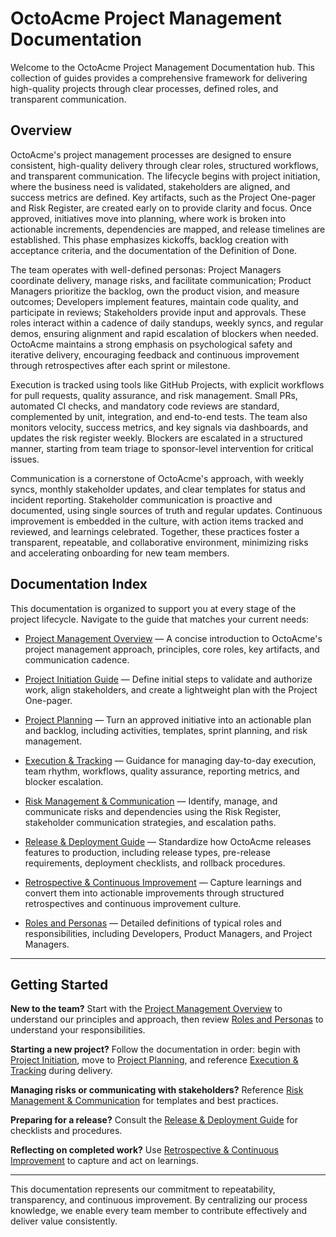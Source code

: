 # OctoAcme Project Management Documentation

Welcome to the OctoAcme Project Management Documentation hub. This collection of guides provides a comprehensive framework for delivering high-quality projects through clear processes, defined roles, and transparent communication.

## Overview

OctoAcme's project management processes are designed to ensure consistent, high-quality delivery through clear roles, structured workflows, and transparent communication. The lifecycle begins with project initiation, where the business need is validated, stakeholders are aligned, and success metrics are defined. Key artifacts, such as the Project One-pager and Risk Register, are created early on to provide clarity and focus. Once approved, initiatives move into planning, where work is broken into actionable increments, dependencies are mapped, and release timelines are established. This phase emphasizes kickoffs, backlog creation with acceptance criteria, and the documentation of the Definition of Done.

The team operates with well-defined personas: Project Managers coordinate delivery, manage risks, and facilitate communication; Product Managers prioritize the backlog, own the product vision, and measure outcomes; Developers implement features, maintain code quality, and participate in reviews; Stakeholders provide input and approvals. These roles interact within a cadence of daily standups, weekly syncs, and regular demos, ensuring alignment and rapid escalation of blockers when needed. OctoAcme maintains a strong emphasis on psychological safety and iterative delivery, encouraging feedback and continuous improvement through retrospectives after each sprint or milestone.

Execution is tracked using tools like GitHub Projects, with explicit workflows for pull requests, quality assurance, and risk management. Small PRs, automated CI checks, and mandatory code reviews are standard, complemented by unit, integration, and end-to-end tests. The team also monitors velocity, success metrics, and key signals via dashboards, and updates the risk register weekly. Blockers are escalated in a structured manner, starting from team triage to sponsor-level intervention for critical issues.

Communication is a cornerstone of OctoAcme's approach, with weekly syncs, monthly stakeholder updates, and clear templates for status and incident reporting. Stakeholder communication is proactive and documented, using single sources of truth and regular updates. Continuous improvement is embedded in the culture, with action items tracked and reviewed, and learnings celebrated. Together, these practices foster a transparent, repeatable, and collaborative environment, minimizing risks and accelerating onboarding for new team members.

## Documentation Index

This documentation is organized to support you at every stage of the project lifecycle. Navigate to the guide that matches your current needs:

- [Project Management Overview](octoacme-project-management-overview.md) — A concise introduction to OctoAcme's project management approach, principles, core roles, key artifacts, and communication cadence.

- [Project Initiation Guide](octoacme-project-initiation.md) — Define initial steps to validate and authorize work, align stakeholders, and create a lightweight plan with the Project One-pager.

- [Project Planning](octoacme-project-planning.md) — Turn an approved initiative into an actionable plan and backlog, including activities, templates, sprint planning, and risk management.

- [Execution & Tracking](octoacme-execution-and-tracking.md) — Guidance for managing day-to-day execution, team rhythm, workflows, quality assurance, reporting metrics, and blocker escalation.

- [Risk Management & Communication](octoacme-risks-and-communication.md) — Identify, manage, and communicate risks and dependencies using the Risk Register, stakeholder communication strategies, and escalation paths.

- [Release & Deployment Guide](octoacme-release-and-deployment.md) — Standardize how OctoAcme releases features to production, including release types, pre-release requirements, deployment checklists, and rollback procedures.

- [Retrospective & Continuous Improvement](octoacme-retrospective-and-continuous-improvement.md) — Capture learnings and convert them into actionable improvements through structured retrospectives and continuous improvement culture.

- [Roles and Personas](octoacme-roles-and-personas.md) — Detailed definitions of typical roles and responsibilities, including Developers, Product Managers, and Project Managers.

---

## Getting Started

**New to the team?** Start with the [Project Management Overview](octoacme-project-management-overview.md) to understand our principles and approach, then review [Roles and Personas](octoacme-roles-and-personas.md) to understand your responsibilities.

**Starting a new project?** Follow the documentation in order: begin with [Project Initiation](octoacme-project-initiation.md), move to [Project Planning](octoacme-project-planning.md), and reference [Execution & Tracking](octoacme-execution-and-tracking.md) during delivery.

**Managing risks or communicating with stakeholders?** Reference [Risk Management & Communication](octoacme-risks-and-communication.md) for templates and best practices.

**Preparing for a release?** Consult the [Release & Deployment Guide](octoacme-release-and-deployment.md) for checklists and procedures.

**Reflecting on completed work?** Use [Retrospective & Continuous Improvement](octoacme-retrospective-and-continuous-improvement.md) to capture and act on learnings.

---

This documentation represents our commitment to repeatability, transparency, and continuous improvement. By centralizing our process knowledge, we enable every team member to contribute effectively and deliver value consistently.
